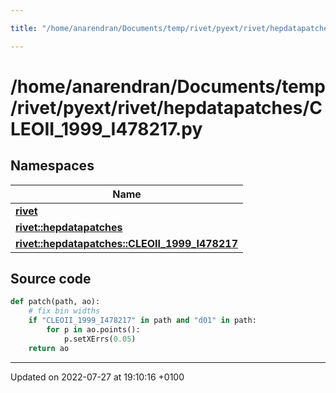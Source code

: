 ```yaml
---

title: "/home/anarendran/Documents/temp/rivet/pyext/rivet/hepdatapatches/CLEOII_1999_I478217.py"

---
```


# /home/anarendran/Documents/temp/rivet/pyext/rivet/hepdatapatches/CLEOII_1999_I478217.py



## Namespaces

| Name           |
| -------------- |
| **[rivet](http://example.org/namespaces/namespacerivet/)**  |
| **[rivet::hepdatapatches](http://example.org/namespaces/namespacerivet_1_1hepdatapatches/)**  |
| **[rivet::hepdatapatches::CLEOII_1999_I478217](http://example.org/namespaces/namespacerivet_1_1hepdatapatches_1_1cleoii__1999__i478217/)**  |




## Source code

```python
def patch(path, ao):
    # fix bin widths
    if "CLEOII_1999_I478217" in path and "d01" in path:
        for p in ao.points():
            p.setXErrs(0.05)
    return ao
```


-------------------------------

Updated on 2022-07-27 at 19:10:16 +0100
